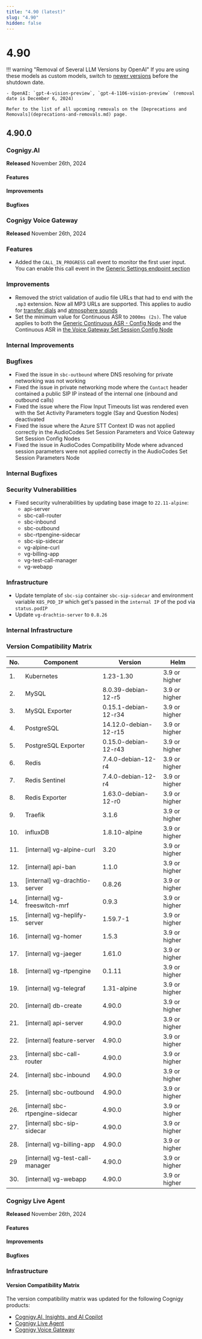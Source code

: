 ```yaml
---
title: "4.90 (latest)"
slug: "4.90"
hidden: false
---
```


# 4.90

!!! warning "Removal of Several LLM Versions by OpenAI"
    If you are using these models as custom models, switch to [newer versions](../ai/empower/llms/model-support-by-feature.md) before the shutdown date.

    - OpenAI: `gpt-4-vision-preview`, `gpt-4-1106-vision-preview` (removal date is December 6, 2024)

    Refer to the list of all upcoming removals on the [Deprecations and Removals](deprecations-and-removals.md) page.

## 4.90.0

### Cognigy.AI

**Released** November 26th, 2024

#### Features

#### Improvements

#### Bugfixes

### Cognigy Voice Gateway

**Released** November 26th, 2024

### Features

- Added the `CALL_IN_PROGRESS` call event to monitor the first user input. You can enable this call event in the [Generic Settings endpoint section](../ai/deploy/endpoint-reference/voice-gateway.md#generic-settings)

### Improvements

- Removed the strict validation of audio file URLs that had to end with the `.mp3` extension. Now all MP3 URLs are supported. This applies to audio for [transfer dials](../ai/build/node-reference/voice/voice-gateway/transfer.md) and [atmosphere sounds](../ai/build/node-reference/voice/voice-gateway/parameter-details/#atmosphere-sounds)
- Set the minimum value for Continuous ASR to `2000ms (2s)`. The value applies to both the [Generic Continuous ASR - Config Node](../ai/build/node-reference/voice/generic/continuous-asr-config.md) and the Continuous ASR in [the Voice Gateway Set Session Config Node](../ai/build/node-reference/voice/voice-gateway/set-session-config.md)

### Internal Improvements

### Bugfixes

- Fixed the issue in `sbc-outbound` where DNS resolving for private networking was not working
- Fixed the issue in private networking mode where the `Contact` header contained a public SIP IP instead of the internal one (inbound and outbound calls)
- Fixed the issue where the Flow Input Timeouts list was rendered even with the Set Activity Parameters toggle (Say and Question Nodes) deactivated
- Fixed the issue where the Azure STT Context ID was not applied correctly in the AudioCodes Set Session Parameters and Voice Gateway Set Session Config Nodes
- Fixed the issue in AudioCodes Compatibility Mode where advanced session parameters were not applied correctly in the AudioCodes Set Session Parameters Node

### Internal Bugfixes


### Security Vulnerabilities

- Fixed security vulnerabilities by updating base image to `22.11-alpine`:
  - api-server 
  - sbc-call-router  
  - sbc-inbound
  - sbc-outbound  
  - sbc-rtpengine-sidecar    
  - sbc-sip-sidecar  
  - vg-alpine-curl
  - vg-billing-app  
  - vg-test-call-manager
  - vg-webapp

### Infrastructure

- Update template of `sbc-sip` container `sbc-sip-sidecar` and environment variable `K8S_POD_IP` which get's passed in the `internal IP` of the pod via `status.podIP`
- Update `vg-drachtio-server` to `0.8.26`

### Internal Infrastructure

### Version Compatibility Matrix


| No. | Component                        | Version               | Helm          |
|-----|----------------------------------|-----------------------|---------------|
| 1.  | Kubernetes                       | 1.23-1.30             | 3.9 or higher |
| 2.  | MySQL                            | 8.0.39-debian-12-r5   | 3.9 or higher |
| 3.  | MySQL Exporter                   | 0.15.1-debian-12-r34  | 3.9 or higher |
| 4.  | PostgreSQL                       | 14.12.0-debian-12-r15 | 3.9 or higher |
| 5.  | PostgreSQL Exporter              | 0.15.0-debian-12-r43  | 3.9 or higher |
| 6.  | Redis                            | 7.4.0-debian-12-r4    | 3.9 or higher |
| 7.  | Redis Sentinel                   | 7.4.0-debian-12-r4    | 3.9 or higher |
| 8.  | Redis Exporter                   | 1.63.0-debian-12-r0   | 3.9 or higher |
| 9.  | Traefik                          | 3.1.6                 | 3.9 or higher |
| 10. | influxDB                         | 1.8.10-alpine         | 3.9 or higher |
| 11. | [internal] vg-alpine-curl        | 3.20                  | 3.9 or higher |
| 12. | [internal] api-ban               | 1.1.0                 | 3.9 or higher |
| 13. | [internal] vg-drachtio-server    | 0.8.26                | 3.9 or higher |
| 14. | [internal] vg-freeswitch-mrf     | 0.9.3                 | 3.9 or higher |
| 15. | [internal] vg-heplify-server     | 1.59.7-1              | 3.9 or higher |
| 16. | [internal] vg-homer              | 1.5.3                 | 3.9 or higher |
| 17. | [internal] vg-jaeger             | 1.61.0                | 3.9 or higher |
| 18. | [internal] vg-rtpengine          | 0.1.11                | 3.9 or higher |
| 19. | [internal] vg-telegraf           | 1.31-alpine           | 3.9 or higher |
| 20. | [internal] db-create             | 4.90.0                | 3.9 or higher |
| 21. | [internal] api-server            | 4.90.0                | 3.9 or higher |
| 22. | [internal] feature-server        | 4.90.0                | 3.9 or higher |
| 23. | [internal] sbc-call-router       | 4.90.0                | 3.9 or higher |
| 24. | [internal] sbc-inbound           | 4.90.0                | 3.9 or higher |
| 25. | [internal] sbc-outbound          | 4.90.0                | 3.9 or higher |
| 26. | [internal] sbc-rtpengine-sidecar | 4.90.0                | 3.9 or higher |
| 27. | [internal] sbc-sip-sidecar       | 4.90.0                | 3.9 or higher |
| 28. | [internal] vg-billing-app        | 4.90.0                | 3.9 or higher |
| 29  | [internal] vg-test-call-manager  | 4.90.0                | 3.9 or higher |
| 30. | [internal] vg-webapp             | 4.90.0                | 3.9 or higher |


### Cognigy Live Agent

**Released** November 26th, 2024

#### Features

#### Improvements

#### Bugfixes


### Infrastructure

#### Version Compatibility Matrix

The version compatibility matrix was updated for the following Cognigy products:

- [Cognigy.AI, Insights, and AI Copilot](../ai/installation/version-compatibility-matrix.md)
- [Cognigy Live Agent](../live-agent/installation/deployment/version-compatibility-matrix.md)
- [Cognigy Voice Gateway](../voice-gateway/installation/version-compatibility-matrix.md)